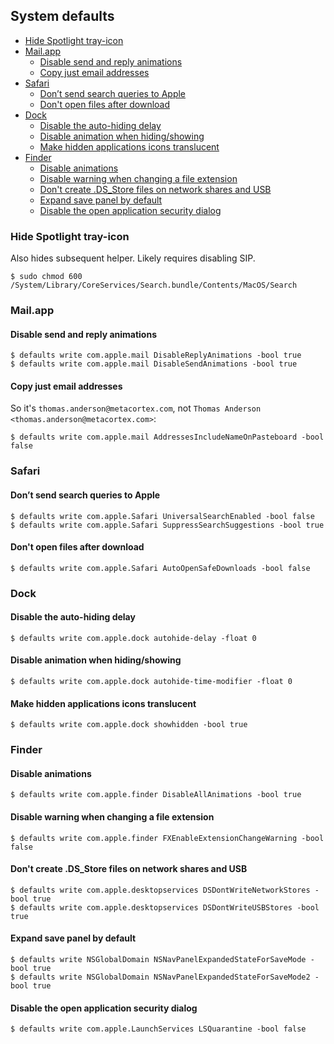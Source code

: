 ## System defaults

<!-- MarkdownTOC -->

- [Hide Spotlight tray-icon](#hide-spotlight-tray-icon)
- [Mail.app](#mailapp)
    - [Disable send and reply animations](#disable-send-and-reply-animations)
    - [Copy just email addresses](#copy-just-email-addresses)
- [Safari](#safari)
    - [Don’t send search queries to Apple](#don%E2%80%99t-send-search-queries-to-apple)
    - [Don't open files after download](#dont-open-files-after-download)
- [Dock](#dock)
    - [Disable the auto-hiding delay](#disable-the-auto-hiding-delay)
    - [Disable animation when hiding/showing](#disable-animation-when-hidingshowing)
    - [Make hidden applications icons translucent](#make-hidden-applications-icons-translucent)
- [Finder](#finder)
    - [Disable animations](#disable-animations)
    - [Disable warning when changing a file extension](#disable-warning-when-changing-a-file-extension)
    - [Don't create .DS_Store files on network shares and USB](#dont-create-ds_store-files-on-network-shares-and-usb)
    - [Expand save panel by default](#expand-save-panel-by-default)
    - [Disable the open application security dialog](#disable-the-open-application-security-dialog)

<!-- /MarkdownTOC -->

### Hide Spotlight tray-icon

Also hides subsequent helper. Likely requires disabling SIP.

```
$ sudo chmod 600 /System/Library/CoreServices/Search.bundle/Contents/MacOS/Search
```

### Mail.app

#### Disable send and reply animations

```
$ defaults write com.apple.mail DisableReplyAnimations -bool true
$ defaults write com.apple.mail DisableSendAnimations -bool true
```

#### Copy just email addresses

So it's `thomas.anderson@metacortex.com`, not `Thomas Anderson <thomas.anderson@metacortex.com>`:

```
$ defaults write com.apple.mail AddressesIncludeNameOnPasteboard -bool false
```

### Safari

#### Don’t send search queries to Apple

```
$ defaults write com.apple.Safari UniversalSearchEnabled -bool false
$ defaults write com.apple.Safari SuppressSearchSuggestions -bool true
```

#### Don't open files after download

```
$ defaults write com.apple.Safari AutoOpenSafeDownloads -bool false
```

### Dock

#### Disable the auto-hiding delay

```
$ defaults write com.apple.dock autohide-delay -float 0
```

#### Disable animation when hiding/showing

```
$ defaults write com.apple.dock autohide-time-modifier -float 0
```

#### Make hidden applications icons translucent

```
$ defaults write com.apple.dock showhidden -bool true
```

### Finder

#### Disable animations

```
$ defaults write com.apple.finder DisableAllAnimations -bool true
```

#### Disable warning when changing a file extension

```
$ defaults write com.apple.finder FXEnableExtensionChangeWarning -bool false
```

#### Don't create .DS_Store files on network shares and USB

```
$ defaults write com.apple.desktopservices DSDontWriteNetworkStores -bool true
$ defaults write com.apple.desktopservices DSDontWriteUSBStores -bool true
```

#### Expand save panel by default

```
$ defaults write NSGlobalDomain NSNavPanelExpandedStateForSaveMode -bool true
$ defaults write NSGlobalDomain NSNavPanelExpandedStateForSaveMode2 -bool true
```

#### Disable the open application security dialog

```
$ defaults write com.apple.LaunchServices LSQuarantine -bool false
```
